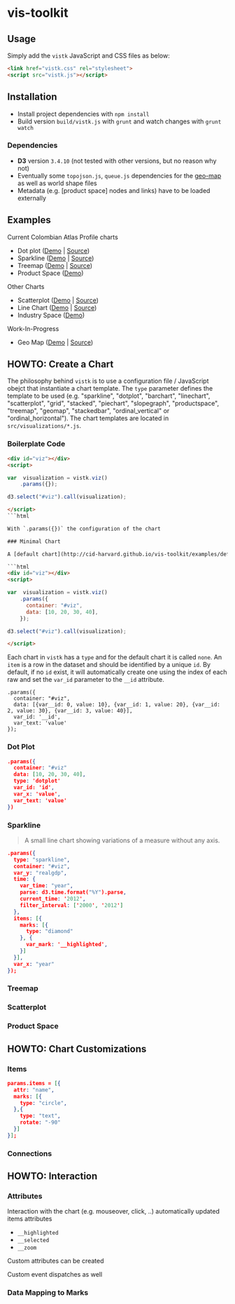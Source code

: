 # vis-toolkit

## Usage

Simply add the `vistk` JavaScript and CSS files as below:

```html
<link href="vistk.css" rel="stylesheet">
<script src="vistk.js"></script>
```
## Installation

* Install project dependencies with `npm install`
* Build version `build/vistk.js` with `grunt` and watch changes with `grunt watch`

### Dependencies

* **D3** version `3.4.10` (not tested with other versions, but no reason why not)
* Eventually some `topojson.js`, `queue.js` dependencies for the [geo-map](http://cid-harvard.github.io/vis-toolkit/examples/geomap.html) as well as world shape files 
* Metadata (e.g. [product space] nodes and links) have to be loaded externally

## Examples

Current Colombian Atlas Profile charts

* Dot plot ([Demo](http://cid-harvard.github.io/vis-toolkit/examples/dotplot.html) | [Source](examples/dotplot.html))
* Sparkline ([Demo](http://cid-harvard.github.io/vis-toolkit/examples/sparkline.html) | [Source](examples/sparkline.html))
* Treemap ([Demo](http://cid-harvard.github.io/vis-toolkit/examples/treemap.html) | [Source](examples/treemap.html))
* Product Space ([Demo](http://cid-harvard.github.io/vis-toolkit/examples/scatterplot_productspace.html))


Other Charts

* Scatterplot ([Demo](http://cid-harvard.github.io/vis-toolkit/examples/scatterplot.html) | [Source](examples/scatterplot.html))
* Line Chart ([Demo](http://cid-harvard.github.io/vis-toolkit/examples/linechart.html) | [Source](examples/linechart.html))
* Industry Space ([Demo](http://cid-harvard.github.io/vis-toolkit/examples/scatterplot_industryspace.html))

Work-In-Progress

* Geo Map ([Demo](http://cid-harvard.github.io/vis-toolkit/examples/geomap.html) | [Source](examples/geomap.html))

## HOWTO: Create a Chart

The philosophy behind `vistk` is to use a configuration file / JavaScript obejct that instantiate a chart template. The `type` parameter defines the template to be used (e.g. "sparkline", "dotplot", "barchart", "linechart", "scatterplot", "grid", "stacked", "piechart", "slopegraph", "productspace", "treemap", "geomap", "stackedbar", "ordinal_vertical" or "ordinal_horizontal"). The chart templates are located in `src/visualizations/*.js`.

### Boilerplate Code

```html
<div id="viz"></div>
<script>

var  visualization = vistk.viz()
    .params({});

d3.select("#viz").call(visualization);

</script>
```html

With `.params({})` the configuration of the chart

### Minimal Chart

A [default chart](http://cid-harvard.github.io/vis-toolkit/examples/default_minimal.html) is a minimal representation with no mapping besides showing each row as a dot. For instance, the dataset `[0, 1, 2, 3]` is plotted as a self-organized graph within the SVG canvas boundaries (position doesn't encode anything(. The SVG canvas is attached to a parent DOM element (e.g. `#viz`) as follows:

```html
<div id="viz"></div>
<script>

var  visualization = vistk.viz()
    .params({
      container: "#viz",
      data: [10, 20, 30, 40],
    });

d3.select("#viz").call(visualization);

</script>
```

Each chart in `vistk` has a `type` and for the default chart it is called `none`. An `item` is a row in the dataset and should be identified by a unique `id`. By default, if no `id` exist, it will automatically create one using the index of each raw and set the `var_id` parameter to the `__id` attribute.

```jsons
.params({
  container: "#viz",
  data: [{var__id: 0, value: 10}, {var__id: 1, value: 20}, {var__id: 2, value: 30}, {var__id: 3, value: 40}],
  var_id: '__id',
  var_text: 'value'
});
```

### Dot Plot


```json
.params({
  container: "#viz"
  data: [10, 20, 30, 40],
  type: 'dotplot'
  var_id: 'id',
  var_x: 'value',
  var_text: 'value'
})
```

### Sparkline

> A small line chart showing variations of a measure without any axis.

```json
.params({
  type: "sparkline",
  container: "#viz",
  var_y: "realgdp",
  time: {
    var_time: "year", 
    parse: d3.time.format("%Y").parse,
    current_time: '2012',
    filter_interval: ['2000', '2012']
  },
  items: [{
    marks: [{
      type: "diamond"
    }, {
      var_mark: '__highlighted',
    }]
  }],
  var_x: "year"
});
```

### Treemap


### Scatterplot

> 

### Product Space

## HOWTO: Chart Customizations

### Items

```json
params.items = [{
  attr: "name",
  marks: [{
    type: "circle",
  },{
    type: "text",
    rotate: "-90"
  }]
}];
```

### Connections

## HOWTO: Interaction

### Attributes

Interaction with the chart (e.g. mouseover, click, ..) automatically updated items attributes

* `__highlighted`
* `__selected`
* `__zoom`

Custom attributes can be created

Custom event dispatches as well

### Data Mapping to Marks
